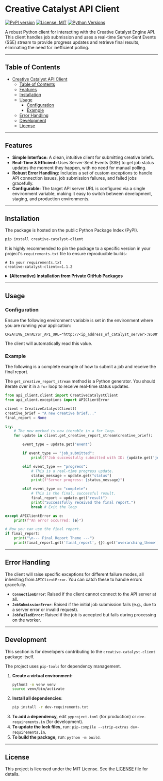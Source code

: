 # Creative Catalyst API Client

[![PyPI version](https://img.shields.io/pypi/v/creative-catalyst-client.svg)](https://pypi.org/project/creative-catalyst-client/)
[![License: MIT](https://img.shields.io/badge/License-MIT-yellow.svg)](LICENSE)
[![Python Versions](https://img.shields.io/pypi/pyversions/creative-catalyst-client.svg)](https://pypi.org/project/creative-catalyst-client/)

A robust Python client for interacting with the Creative Catalyst Engine API. This client handles job submission and uses a real-time Server-Sent Events (SSE) stream to provide progress updates and retrieve final results, eliminating the need for inefficient polling.

---

## Table of Contents

- [Creative Catalyst API Client](#creative-catalyst-api-client)
  - [Table of Contents](#table-of-contents)
  - [Features](#features)
  - [Installation](#installation)
  - [Usage](#usage)
    - [Configuration](#configuration)
    - [Example](#example)
  - [Error Handling](#error-handling)
  - [Development](#development)
  - [License](#license)

---

## Features

-   **Simple Interface:** A clean, intuitive client for submitting creative briefs.
-   **Real-Time & Efficient:** Uses Server-Sent Events (SSE) to get job status updates the moment they happen, with no need for manual polling.
-   **Robust Error Handling:** Includes a set of custom exceptions to handle API connection issues, job submission failures, and failed jobs gracefully.
-   **Configurable:** The target API server URL is configured via a single environment variable, making it easy to switch between development, staging, and production environments.

---

## Installation

The package is hosted on the public Python Package Index (PyPI).

```bash
pip install creative-catalyst-client
```

It is highly recommended to pin the package to a specific version in your project's `requirements.txt` file to ensure reproducible builds:

```
# In your requirements.txt
creative-catalyst-client==1.1.2
```

<details>
<summary><strong>(Alternative) Installation from Private GitHub Packages</strong></summary>

If your project requires installing from the private GitHub Packages registry, you will need a GitHub Personal Access Token (PAT) with `read:packages` scope.

1.  **Configure `pip`:** Add the following line to the top of your `requirements.txt` file, replacing `YOUR-GITHUB-USERNAME` with the correct GitHub organization or username:
    ```
    --extra-index-url https://pypi.pkg.github.com/YOUR-GITHUB-USERNAME
    ```

2.  **Set Authentication Token:** Before running `pip install`, set your PAT as an environment variable:
    ```bash
    export GITHUB_TOKEN=your_personal_access_token_here
    ```

3.  **Install:** Now, `pip install -r requirements.txt` will be able to find and download the package from the private registry.
</details>

---

## Usage

### Configuration

Ensure the following environment variable is set in the environment where you are running your application:

```
CREATIVE_CATALYST_API_URL="http://<ip_address_of_catalyst_server>:9500"
```

The client will automatically read this value.

### Example

The following is a complete example of how to submit a job and receive the final report.

The `get_creative_report_stream` method is a Python generator. You should iterate over it in a `for` loop to receive real-time status updates.


```python
from api_client.client import CreativeCatalystClient
from api_client.exceptions import APIClientError

client = CreativeCatalystClient()
creative_brief = "A new creative brief..."
final_report = None

try:
    # The new method is now iterable in a for loop.
    for update in client.get_creative_report_stream(creative_brief):

        event_type = update.get("event")

        if event_type == "job_submitted":
            print(f"Job successfully submitted with ID: {update.get('job_id')}")

        elif event_type == "progress":
            # This is a real-time progress update.
            status_message = update.get("status")
            print(f"Server progress: {status_message}")

        elif event_type == "complete":
            # This is the final, successful result.
            final_report = update.get("result")
            print("Successfully received the final report.")
            break # Exit the loop

except APIClientError as e:
    print(f"An error occurred: {e}")

# Now you can use the final report.
if final_report:
    print("\n--- Final Report Theme ---")
    print(final_report.get('final_report', {}).get('overarching_theme'))
```

---

## Error Handling

The client will raise specific exceptions for different failure modes, all inheriting from `APIClientError`. You can catch these to handle errors gracefully.

-   **`ConnectionError`**: Raised if the client cannot connect to the API server at all.
-   **`JobSubmissionError`**: Raised if the initial job submission fails (e.g., due to a server error or invalid request).
-   **`JobFailedError`**: Raised if the job is accepted but fails during processing on the worker.

---

## Development

This section is for developers contributing to the `creative-catalyst-client` package itself.

The project uses `pip-tools` for dependency management.

1.  **Create a virtual environment:**
    ```bash
    python3 -m venv venv
    source venv/bin/activate
    ```
2.  **Install all dependencies:**
    ```bash
    pip install -r dev-requirements.txt
    ```
3.  **To add a dependency,** edit `pyproject.toml` (for production) or `dev-requirements.in` (for development).
4.  **To update the lock files,** run: `pip-compile --strip-extras dev-requirements.in`.
5.  **To build the package,** run: `python -m build`.

---

## License

This project is licensed under the MIT License. See the [LICENSE](LICENSE) file for details.
